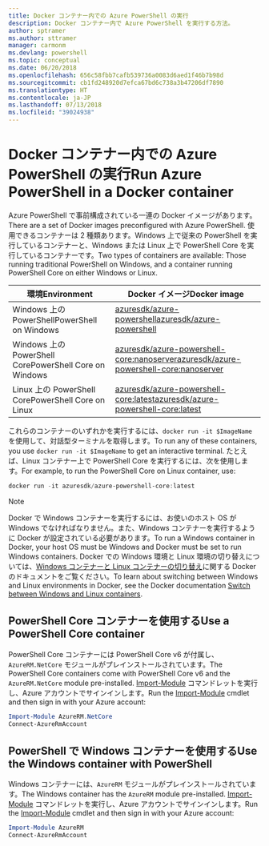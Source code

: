 ```yaml
---
title: Docker コンテナー内での Azure PowerShell の実行
description: Docker コンテナー内で Azure PowerShell を実行する方法。
author: sptramer
ms.author: sttramer
manager: carmonm
ms.devlang: powershell
ms.topic: conceptual
ms.date: 06/20/2018
ms.openlocfilehash: 656c58fbb7cafb539736a0083d6aed1f46b7b98d
ms.sourcegitcommit: cb1fd248920d7efca67bd6c738a3b47206df7890
ms.translationtype: HT
ms.contentlocale: ja-JP
ms.lasthandoff: 07/13/2018
ms.locfileid: "39024938"
---
```

# <a name="run-azure-powershell-in-a-docker-container"></a><span data-ttu-id="cc377-103">Docker コンテナー内での Azure PowerShell の実行</span><span class="sxs-lookup"><span data-stu-id="cc377-103">Run Azure PowerShell in a Docker container</span></span>

<span data-ttu-id="cc377-104">Azure PowerShell で事前構成されている一連の Docker イメージがあります。</span><span class="sxs-lookup"><span data-stu-id="cc377-104">There are a set of Docker images preconfigured with Azure PowerShell.</span></span> <span data-ttu-id="cc377-105">使用できるコンテナーは 2 種類あります。Windows 上で従来の PowerShell を実行しているコンテナーと、Windows または Linux 上で PowerShell Core を実行しているコンテナーです。</span><span class="sxs-lookup"><span data-stu-id="cc377-105">Two types of containers are available: Those running traditional PowerShell on Windows, and a container running PowerShell Core on either Windows or Linux.</span></span>

| <span data-ttu-id="cc377-106">環境</span><span class="sxs-lookup"><span data-stu-id="cc377-106">Environment</span></span> | <span data-ttu-id="cc377-107">Docker イメージ</span><span class="sxs-lookup"><span data-stu-id="cc377-107">Docker image</span></span> |
|-------------|--------------|
| <span data-ttu-id="cc377-108">Windows 上の PowerShell</span><span class="sxs-lookup"><span data-stu-id="cc377-108">PowerShell on Windows</span></span> | [<span data-ttu-id="cc377-109">azuresdk/azure-powershell</span><span class="sxs-lookup"><span data-stu-id="cc377-109">azuresdk/azure-powershell</span></span>](https://hub.docker.com/r/azuresdk/azure-powershell/) |
| <span data-ttu-id="cc377-110">Windows 上の PowerShell Core</span><span class="sxs-lookup"><span data-stu-id="cc377-110">PowerShell Core on Windows</span></span> | [<span data-ttu-id="cc377-111">azuresdk/azure-powershell-core:nanoserver</span><span class="sxs-lookup"><span data-stu-id="cc377-111">azuresdk/azure-powershell-core:nanoserver</span></span>](https://hub.docker.com/r/azuresdk/azure-powershell-core/) |
| <span data-ttu-id="cc377-112">Linux 上の PowerShell Core</span><span class="sxs-lookup"><span data-stu-id="cc377-112">PowerShell Core on Linux</span></span> | [<span data-ttu-id="cc377-113">azuresdk/azure-powershell-core:latest</span><span class="sxs-lookup"><span data-stu-id="cc377-113">azuresdk/azure-powershell-core:latest</span></span>](https://hub.docker.com/r/azuresdk/azure-powershell-core/) |

<span data-ttu-id="cc377-114">これらのコンテナーのいずれかを実行するには、`docker run -it $ImageName` を使用して、対話型ターミナルを取得します。</span><span class="sxs-lookup"><span data-stu-id="cc377-114">To run any of these containers, you use `docker run -it $ImageName` to get an interactive terminal.</span></span> <span data-ttu-id="cc377-115">たとえば、Linux コンテナー上で PowerShell Core を実行するには、次を使用します。</span><span class="sxs-lookup"><span data-stu-id="cc377-115">For example, to run the PowerShell Core on Linux container, use:</span></span>

```powershell
docker run -it azuresdk/azure-powershell-core:latest
```

> [!NOTE]
> <span data-ttu-id="cc377-116">Docker で Windows コンテナーを実行するには、お使いのホスト OS が Windows でなければなりません。また、Windows コンテナーを実行するように Docker が設定されている必要があります。</span><span class="sxs-lookup"><span data-stu-id="cc377-116">To run a Windows container in Docker, your host OS must be Windows and Docker must be set to run Windows containers.</span></span> <span data-ttu-id="cc377-117">Docker での Windows 環境と Linux 環境の切り替えについては、[Windows コンテナーと Linux コンテナーの切り替え](https://docs.docker.com/docker-for-windows/#switch-between-windows-and-linux-containers)に関する Docker のドキュメントをご覧ください。</span><span class="sxs-lookup"><span data-stu-id="cc377-117">To learn about switching between Windows and Linux environments in Docker, see the Docker documentation [Switch between Windows and Linux containers](https://docs.docker.com/docker-for-windows/#switch-between-windows-and-linux-containers).</span></span>

## <a name="use-a-powershell-core-container"></a><span data-ttu-id="cc377-118">PowerShell Core コンテナーを使用する</span><span class="sxs-lookup"><span data-stu-id="cc377-118">Use a PowerShell Core container</span></span>

<span data-ttu-id="cc377-119">PowerShell Core コンテナーには PowerShell Core v6 が付属し、`AzureRM.NetCore` モジュールがプレインストールされています。</span><span class="sxs-lookup"><span data-stu-id="cc377-119">The PowerShell Core containers come with PowerShell Core v6 and the `AzureRM.NetCore` module pre-installed.</span></span> <span data-ttu-id="cc377-120">[Import-Module](/powershell/module/microsoft.powershell.core/import-module) コマンドレットを実行し、Azure アカウントでサインインします。</span><span class="sxs-lookup"><span data-stu-id="cc377-120">Run the [Import-Module](/powershell/module/microsoft.powershell.core/import-module) cmdlet and then sign in with your Azure account:</span></span>

```powershell
Import-Module AzureRM.NetCore
Connect-AzureRmAccount
```

## <a name="use-the-windows-container-with-powershell"></a><span data-ttu-id="cc377-121">PowerShell で Windows コンテナーを使用する</span><span class="sxs-lookup"><span data-stu-id="cc377-121">Use the Windows container with PowerShell</span></span>

<span data-ttu-id="cc377-122">Windows コンテナーには、`AzureRM` モジュールがプレインストールされています。</span><span class="sxs-lookup"><span data-stu-id="cc377-122">The Windows container has the `AzureRM` module pre-installed.</span></span> <span data-ttu-id="cc377-123">[Import-Module](/powershell/module/microsoft.powershell.core/import-module) コマンドレットを実行し、Azure アカウントでサインインします。</span><span class="sxs-lookup"><span data-stu-id="cc377-123">Run the [Import-Module](/powershell/module/microsoft.powershell.core/import-module) cmdlet and then sign in with your Azure account:</span></span>

```powershell
Import-Module AzureRM
Connect-AzureRmAccount
```